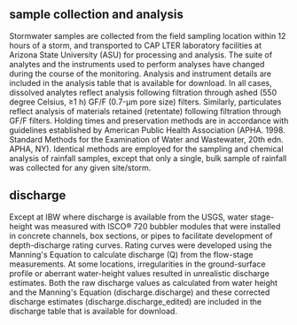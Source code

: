 ## sample collection and analysis

Stormwater samples are collected from the field sampling location within 12 hours of a storm, and transported to CAP LTER laboratory facilities at Arizona State University (ASU) for processing and analysis. The suite of analytes and the instruments used to perform analyses have changed during the course of the monitoring. Analysis and instrument details are included in the analysis table that is available for download. In all cases, dissolved analytes reflect analysis following filtration through ashed (550 degree Celsius, ≥1 h) GF/F (0.7-µm pore size) filters. Similarly, particulates reflect analysis of materials retained (retentate) following filtration through GF/F filters. Holding times and preservation methods are in accordance with guidelines established by American Public Health Association (APHA. 1998. Standard Methods for the Examination of Water and Wastewater, 20th edn. APHA, NY). Identical methods are employed for the sampling and chemical analysis of rainfall samples, except that only a single, bulk sample of rainfall was collected for any given site/storm.

## discharge

Except at IBW where discharge is available from the USGS, water stage-height was measured with ISCO® 720 bubbler modules that were installed in concrete channels, box sections, or pipes to facilitate development of depth-discharge rating curves. Rating curves were developed using the Manning's Equation to calculate discharge (Q) from the flow-stage measurements. At some locations, irregularities in the ground-surface profile or aberrant water-height values resulted in unrealistic discharge estimates. Both the raw discharge values as calculated from water height and the Manning's Equation (discharge.discharge) and these corrected discharge estimates (discharge.discharge_edited) are included in the discharge table that is available for download.

